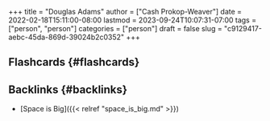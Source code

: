 +++
title = "Douglas Adams"
author = ["Cash Prokop-Weaver"]
date = 2022-02-18T15:11:00-08:00
lastmod = 2023-09-24T10:07:31-07:00
tags = ["person", "person"]
categories = ["person"]
draft = false
slug = "c9129417-aebc-45da-869d-39024b2c0352"
+++

## Flashcards {#flashcards}


## Backlinks {#backlinks}

-   [Space is Big]({{< relref "space_is_big.md" >}})
